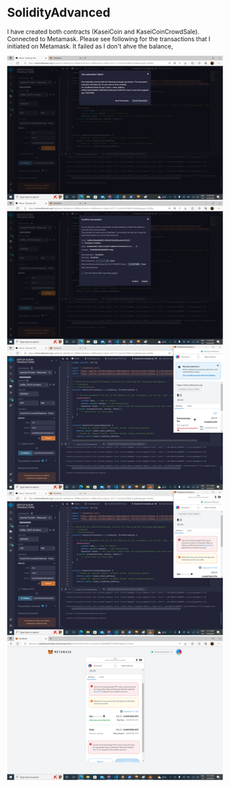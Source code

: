 # SolidityAdvanced

I have created both contracts (KaseiCoin and KaseiCoinCrowdSale).  Connected to Metamask. Please see following for the transactions that I initiated on Metamask. It failed as I don't ahve the balance, 


<img src="Solidity Advanced1.png" alt="Screenshot of Transaction" title="Transaction 1" width=""/>

<img src="Solidity Advanced2.png" alt="Screenshot of Transaction" title="Transaction 2" width=""/>

<img src="Solidity Advanced3.png" alt="Screenshot of Transaction" title="Transaction 3" width=""/>

<img src="Solidity Advanced4.png" alt="Screenshot of Transaction" title="Transaction 4" width=""/>

<img src="Solidity Advanced5.png" alt="Screenshot of Transaction" title="Transaction 5" width=""/>
